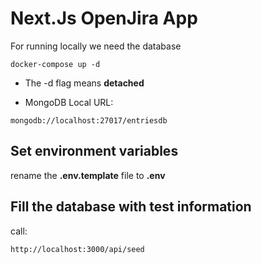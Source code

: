 # Next.Js OpenJira App

For running locally we need the database

```
docker-compose up -d
```

- The -d flag means **detached**

- MongoDB Local URL:

```
mongodb://localhost:27017/entriesdb
```

## Set environment variables

rename the **.env.template** file to **.env**

## Fill the database with test information

call:

```
http://localhost:3000/api/seed
```
